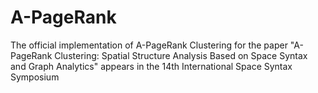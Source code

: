 # A-PageRank
The official implementation of A-PageRank Clustering for the paper "A-PageRank Clustering: Spatial Structure Analysis Based on Space Syntax and Graph Analytics" appears in the 14th International Space Syntax Symposium
